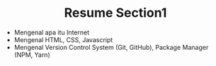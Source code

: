 <h1 align = "center"><b>Resume Section1</b></h1>

<ul>
    <li>Mengenal apa itu Internet</li>
    <li>Mengenal HTML, CSS, Javascript</li>
    <li>Mengenal Version Control System (Git, GitHub), Package Manager (NPM, Yarn)</li>
</ul